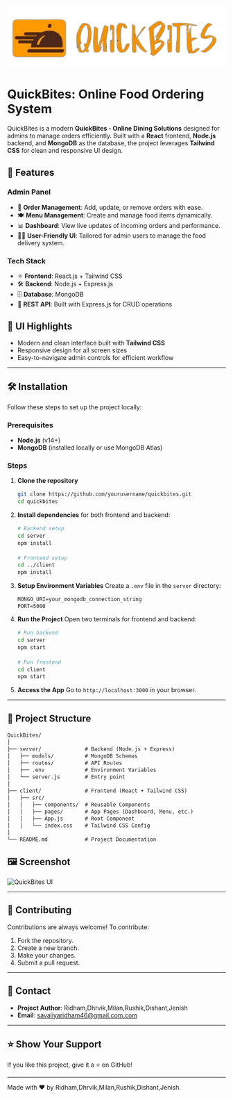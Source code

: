 # ![QuickBites](./admin/src/assets/logo.png)

# QuickBites: Online Food Ordering System

QuickBites is a modern **QuickBites - Online Dining Solutions** designed for admins to manage orders efficiently. Built with a **React** frontend, **Node.js** backend, and **MongoDB** as the database, the project leverages **Tailwind CSS** for clean and responsive UI design.

## 🚀 Features

### Admin Panel
- 📝 **Order Management**: Add, update, or remove orders with ease.
- 🍽️ **Menu Management**: Create and manage food items dynamically.
- 📊 **Dashboard**: View live updates of incoming orders and performance.
- 🧑‍🍳 **User-Friendly UI**: Tailored for admin users to manage the food delivery system.

### Tech Stack
- ⚛️ **Frontend**: React.js + Tailwind CSS
- 🛠️ **Backend**: Node.js + Express.js
- 🗄️ **Database**: MongoDB
- 🔗 **REST API**: Built with Express.js for CRUD operations

## 🎨 UI Highlights
- Modern and clean interface built with **Tailwind CSS**
- Responsive design for all screen sizes
- Easy-to-navigate admin controls for efficient workflow

---

## 🛠️ Installation
Follow these steps to set up the project locally:

### Prerequisites
- **Node.js** (v14+)
- **MongoDB** (installed locally or use MongoDB Atlas)

### Steps
1. **Clone the repository**
   ```bash
   git clone https://github.com/yourusername/quickbites.git
   cd quickbites
   ```
2. **Install dependencies** for both frontend and backend:
   ```bash
   # Backend setup
   cd server
   npm install

   # Frontend setup
   cd ../client
   npm install
   ```
3. **Setup Environment Variables**
   Create a `.env` file in the `server` directory:
   ```plaintext
   MONGO_URI=your_mongodb_connection_string
   PORT=5000
   ```
4. **Run the Project**
   Open two terminals for frontend and backend:
   ```bash
   # Run backend
   cd server
   npm start

   # Run frontend
   cd client
   npm start
   ```

5. **Access the App**
   Go to `http://localhost:3000` in your browser.

---

## 📂 Project Structure
```
QuickBites/
│
├── server/              # Backend (Node.js + Express)
│   ├── models/          # MongoDB Schemas
│   ├── routes/          # API Routes
│   ├── .env             # Environment Variables
│   └── server.js        # Entry point
│
├── client/              # Frontend (React + Tailwind CSS)
│   ├── src/
│   │   ├── components/  # Reusable Components
│   │   ├── pages/       # App Pages (Dashboard, Menu, etc.)
│   │   ├── App.js       # Root Component
│   │   └── index.css    # Tailwind CSS Config
│
└── README.md            # Project Documentation
```

## 🖼️ Screenshot
![QuickBites UI](./screenshot.png)

---

## 🤝 Contributing
Contributions are always welcome! To contribute:
1. Fork the repository.
2. Create a new branch.
3. Make your changes.
4. Submit a pull request.

---

## 📧 Contact
- **Project Author**: Ridham,Dhrvik,Milan,Rushik,Dishant,Jenish
- **Email**: savaliyaridham46@gmail.com.com

---

## ⭐ Show Your Support
If you like this project, give it a ⭐ on GitHub!

---

Made with ❤️ by Ridham,Dhrvik,Milan,Rushik,Dishant,Jenish.
